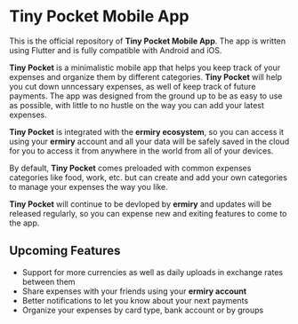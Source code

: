 # Tiny Pocket Mobile App

This is the official repository of **Tiny Pocket Mobile App**. The app is written using Flutter and is fully compatible with Android and iOS.

**Tiny Pocket** is a  minimalistic mobile app that helps you keep track of your expenses and organize them by different categories. **Tiny Pocket** will help you cut down unncessary expenses, as well of keep track of future payments. The app was designed from the ground up to be as easy to use as possible, with little to no hustle on the way you can add your latest expenses.

**Tiny Pocket** is integrated with the **ermiry ecosystem**, so you can access it using your **ermiry** account and all your data will be safely saved in the cloud for you to access it from anywhere in the world from all of your devices.

By default, **Tiny Pocket** comes preloaded with common expenses categories like food, work, etc. but can create and add your own categories to manage your expenses the way you like.

**Tiny Pocket** will continue to be devloped by **ermiry** and updates will be released regularly, so you can expense new and exiting features to come to the app.

## Upcoming Features

- Support for more currencies as well as daily uploads in exchange rates between them
- Share expenses with your friends using your **ermiry account**
- Better notifications to let you know about your next payments
- Organize your expenses by card type, bank account or by groups
